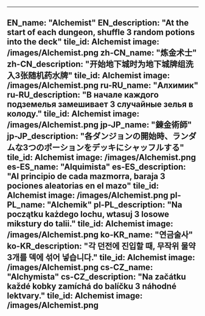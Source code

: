 ---

EN_name: "Alchemist"
EN_description: "At the start of each dungeon, shuffle 3 random potions into the deck"
tile_id: Alchemist
image: /images/Alchemist.png
zh-CN_name: "炼金术士"
zh-CN_description: "开始地下城时为地下城牌组洗入3张随机药水牌"
tile_id: Alchemist
image: /images/Alchemist.png
ru-RU_name: "Алхимик"
ru-RU_description: "В начале каждого подземелья замешивает 3 случайные зелья в колоду."
tile_id: Alchemist
image: /images/Alchemist.png
jp-JP_name: "錬金術師"
jp-JP_description: "各ダンジョンの開始時、ランダムな3つのポーションをデッキにシャッフルする"
tile_id: Alchemist
image: /images/Alchemist.png
es-ES_name: "Alquimista"
es-ES_description: "Al principio de cada mazmorra, baraja 3 pociones aleatorias en el mazo"
tile_id: Alchemist
image: /images/Alchemist.png
pl-PL_name: "Alchemik"
pl-PL_description: "Na początku każdego lochu, wtasuj 3 losowe mikstury do talii."
tile_id: Alchemist
image: /images/Alchemist.png
ko-KR_name: "연금술사"
ko-KR_description: "각 던전에 진입할 때, 무작위 물약 3개를 덱에 섞어 넣습니다."
tile_id: Alchemist
image: /images/Alchemist.png
cs-CZ_name: "Alchymista"
cs-CZ_description: "Na začátku každé kobky zamíchá do balíčku 3 náhodné lektvary."
tile_id: Alchemist
image: /images/Alchemist.png
---
